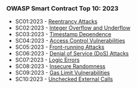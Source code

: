 
### OWASP Smart Contract Top 10: 2023

* SC01:2023 - [Reentrancy Attacks](https://github.com/OWASP/www-project-smart-contract-top-10/blob/main/2023/en/src/SC01-reentrancy-attacks.md)
* SC02:2023 - [Integer Overflow and Underflow](https://github.com/OWASP/www-project-smart-contract-top-10/blob/main/2023/en/src/SC02-integer-overflow-underflow.md)
* SC03:2023 - [Timestamp Dependence](https://github.com/OWASP/www-project-smart-contract-top-10/blob/main/2023/en/src/SC03-timestamp-dependence.md)
* SC04:2023 - [Access Control Vulnerabilities](https://github.com/OWASP/www-project-smart-contract-top-10/blob/main/2023/en/src/SC04-access-control-vulnerabilities.md)
* SC05:2023 - [Front-running Attacks](https://github.com/OWASP/www-project-smart-contract-top-10/blob/main/2023/en/src/SC05-front-running-attacks.md)
* SC06:2023 - [Denial of Service (DoS) Attacks](https://github.com/OWASP/www-project-smart-contract-top-10/blob/main/2023/en/src/SC06-denial-of-service-attacks.md)
* SC07:2023 - [Logic Errors](https://github.com/OWASP/www-project-smart-contract-top-10/blob/main/2023/en/src/SC07-logic-errors.md)
* SC08:2023 - [Insecure Randomness](https://github.com/OWASP/www-project-smart-contract-top-10/blob/main/2023/en/src/SC08-insecure-randomness.md)
* SC09:2023 - [Gas Limit Vulnerabilities](https://github.com/OWASP/www-project-smart-contract-top-10/blob/main/2023/en/src/SC09-gas-limit-vulnerabilities.md)
* SC10:2023 - [Unchecked External Calls](https://github.com/OWASP/www-project-smart-contract-top-10/blob/main/2023/en/src/SC10-unchecked-external-calls.md)